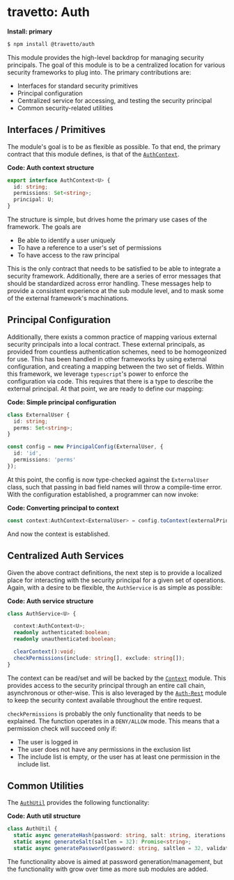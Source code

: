 travetto: Auth
===

**Install: primary**
```bash
$ npm install @travetto/auth
```

This module provides the high-level backdrop for managing security principals.  The goal of this module is to be a centralized location for various security frameworks to plug into.  The primary contributions are:
* Interfaces for standard security primitives
* Principal configuration
* Centralized service for accessing, and testing the security principal
* Common security-related utilities

## Interfaces / Primitives
The module's goal is to be as flexible as possible.  To that end, the primary contract that this module defines, is that of the [`AuthContext`](./src/types.ts).

**Code: Auth context structure**
```typescript
export interface AuthContext<U> {
  id: string;
  permissions: Set<string>;
  principal: U;
}
```

The structure is simple, but drives home the primary use cases of the framework.  The goals are
* Be able to identify a user uniquely
* To have a reference to a user's set of permissions
* To have access to the raw principal

This is the only contract that needs to be satisfied to be able to integrate a security framework.  Additionally, there are a series of error messages that should be standardized across error handling. These messages help to provide a consistent experience at the sub module level, and to mask some of the external framework's machinations.

## Principal Configuration
Additionally, there exists a common practice of mapping various external security principals into a local contract. These external principals, as provided from countless authentication schemes, need to be homogeonized for use.  This has been handled in other frameworks by using external configuration, and creating a mapping between the two set of fields.  Within this framework, we leverage `typescript`'s power to enforce the configuration via code.  This requires that there is a type to describe the external principal. At that point, we are ready to define our mapping:

**Code: Simple principal configuration**
```typescript
class ExternalUser {
  id: string;
  perms: Set<string>;
}

const config = new PrincipalConfig(ExternalUser, {
  id: 'id',
  permissions: 'perms'
});
```
At this point, the config is now type-checked against the ```ExternalUser``` class, such that passing in bad field names will throw a compile-time error.  With the configuration established, a programmer can now invoke:

**Code: Converting principal to context**
```typescript
const context:AuthContext<ExternalUser> = config.toContext(externalPrincipal);
```
And now the context is established.

## Centralized Auth Services
Given the above contract definitions, the next step is to provide a localized place for interacting with the security principal for a given set of operations.  Again, with a desire to be flexible, the `AuthService` is as simple as possible:

**Code: Auth service structure**
```typescript
class AuthService<U> {

  context:AuthContext<U>;
  readonly authenticated:boolean;
  readonly unauthenticated:boolean;

  clearContext():void;
  checkPermissions(include: string[], exclude: string[]);
}
```
The context can be read/set and will be backed by the [`Context`](https://github.com/travetto/travetto/tree/master/module/context) module.  This provides access to the security principal through an entire call chain, asynchronous or other-wise.  This is also leveraged by the [`Auth-Rest`](https://github.com/travetto/travetto/tree/master/module/auth-rest) module to keep the security context available throughout the entire request.

```checkPermissions``` is probably the only functionality that needs to be explained. The function operates in a `DENY/ALLOW` mode.  This means that a permission check will succeed only if:
* The user is logged in
* The user does not have any permissions in the exclusion list
* The include list is empty, or the user has at least one permission in the include list. 

## Common Utilities
The [```AuthUtil```](./src/util.ts) provides the following functionality:

**Code: Auth util structure**
```typescript
class AuthUtil {
  static async generateHash(password: string, salt: string, iterations = 25000, keylen = 256, digest = 'sha256'): Promise<string>;
  static async generateSalt(saltlen = 32): Promise<string>;
  static async generatePassword(password: string, saltlen = 32, validator?: (password: string) => Promise<boolean>): Promise<string>
```

The functionality above is aimed at password generation/management, but the functionality with grow over time as more sub modules are added.